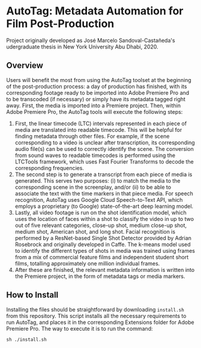 # AutoTag: Metadata Automation for Film Post-Production
Project originally developed as José Marcelo Sandoval-Castañeda's udergraduate thesis in New York University Abu Dhabi, 2020.

## Overview
Users will benefit the most from using the AutoTag toolset at the beginning of the post-production process: a day of production has finished, with its corresponding footage ready to be imported into Adobe Premiere Pro and to be transcoded (if necessary) or simply have its metadata tagged right away. First, the media is imported into a Premiere project. Then, within Adobe Premiere Pro, the AutoTag tools will execute the following steps:
1. First, the linear timecode (LTC) intervals represented in each piece of media are translated into readable timecode. This will be helpful for finding metadata through other files. For example, if the scene corresponding to a video is unclear after transcription, its corresponding audio file(s) can be used to correctly identify the scene. The conversion from sound waves to readable timecodes is performed using the LTCTools framework, which uses Fast Fourier Transforms to decode the corresponding frequencies. 
2. The second step is to generate a transcript from each piece of media is generated. This serves two purposes: (i) to match the media to the corresponding scene in the screenplay, and/or (ii) to be able to associate the text with the time markers in that piece media. For speech recognition, AutoTag uses Google Cloud Speech-to-Text API, which employs a proprietary (to Google) state-of-the-art deep learning model.
3. Lastly, all video footage is run on the shot identification model, which uses the location of faces within a shot to classify the video in up to two out of five relevant categories, close-up shot, medium close-up shot, medium shot, American shot, and long shot. Facial recognition is performed by a ResNet-based Single Shot Detector provided by Adrian Rosebrock and originally developed in Caffe. The k-means model used to identify the different types of shots in media was trained using frames from a mix of commercial feature films and independent student short films, totalling approximately one million individual frames.
4. After these are finished, the relevant metadata information is written into the Premiere project, in the form of metadata tags or media markers.

## How to Install
Installing the files should be straightforward by downloading `install.sh` from this repository. This script installs all the necessary requirements to run AutoTag, and places it in the corresponding Extensions folder for Adobe Premiere Pro. The way to execute it is to run the command:
```
sh ./install.sh
```
